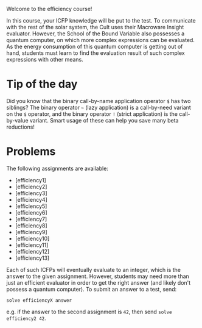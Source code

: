 Welcome to the efficiency course!

In this course, your ICFP knowledge will be put to the test. To communicate with the rest of the solar system, the Cult uses their Macroware Insight evaluator. However, the School of the Bound Variable also possesses a quantum computer, on which more complex expressions can be evaluated. As the energy consumption of this quantum computer is getting out of hand, students must learn to find the evaluation result of such complex expressions with other means.

# Tip of the day

Did you know that the binary call-by-name application operator `$` has two siblings? The binary operator `~` (lazy application) is a call-by-need variant on the `$` operator, and the binary operator `!` (strict application) is the call-by-value variant. Smart usage of these can help you save many beta reductions!

# Problems

The following assignments are available:

* [efficiency1] 
* [efficiency2] 
* [efficiency3] 
* [efficiency4] 
* [efficiency5] 
* [efficiency6] 
* [efficiency7] 
* [efficiency8] 
* [efficiency9] 
* [efficiency10] 
* [efficiency11] 
* [efficiency12] 
* [efficiency13] 

Each of such ICFPs will eventually evaluate to an integer, which is the answer to the given assignment. However, students may need more than just an efficient evaluator in order to get the right answer (and likely don't possess a quantum computer). To submit an answer to a test, send:

```
solve efficiencyX answer
```

e.g. if the answer to the second assignment is `42`, then send `solve efficiency2 42`.

